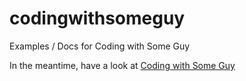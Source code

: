 # codingwithsomeguy
Examples / Docs for Coding with Some Guy

In the meantime, have a look at [Coding with Some Guy](https://codingwithsomeguy.com)
